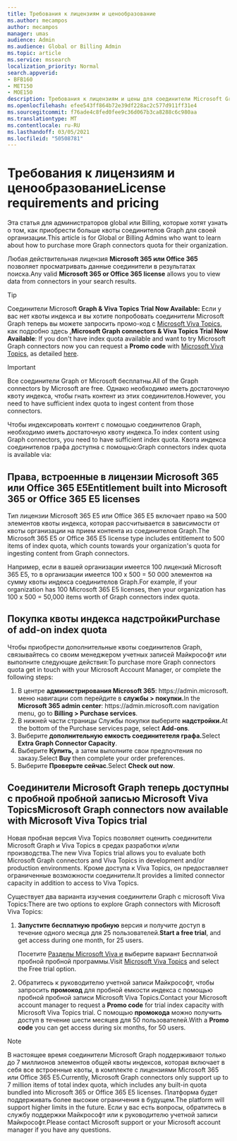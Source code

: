 ```yaml
---
title: Требования к лицензиям и ценообразование
ms.author: mecampos
author: mecampos
manager: umas
audience: Admin
ms.audience: Global or Billing Admin
ms.topic: article
ms.service: mssearch
localization_priority: Normal
search.appverid:
- BFB160
- MET150
- MOE150
description: Требования к лицензиям и цены для соединители Microsoft Graph для предварительного просмотра для Microsoft Search
ms.openlocfilehash: efee543ff864b72e39df228ac2c577d911ff31e4
ms.sourcegitcommit: f76ade4c8fed0fee9c36d067b3ca8288c6c980aa
ms.translationtype: MT
ms.contentlocale: ru-RU
ms.lasthandoff: 03/05/2021
ms.locfileid: "50508781"
---
```

<!---Previous ms.author: rusamai --->

# <a name="license-requirements-and-pricing"></a><span data-ttu-id="b9cae-103">Требования к лицензиям и ценообразование</span><span class="sxs-lookup"><span data-stu-id="b9cae-103">License requirements and pricing</span></span>

<span data-ttu-id="b9cae-104">Эта статья для администраторов global или Billing, которые хотят узнать о том, как приобрести больше квоты соединителов Graph для своей организации.</span><span class="sxs-lookup"><span data-stu-id="b9cae-104">This article is for Global or Billing Admins who want to learn about how to purchase more Graph connectors quota for their organization.</span></span>

<span data-ttu-id="b9cae-105">Любая действительная лицензия **Microsoft 365 или Office 365** позволяет просматривать данные соединители в результатах поиска.</span><span class="sxs-lookup"><span data-stu-id="b9cae-105">Any valid **Microsoft 365 or Office 365 license** allows you to view data from connectors in your search results.</span></span>

> [!TIP]
> <span data-ttu-id="b9cae-106">Соединители Microsoft **Graph & Viva Topics Trial Now Available:** Если у вас нет квоты индекса и  вы хотите попробовать соединители Microsoft Graph теперь вы можете запросить промо-код с [Microsoft Viva Topics](https://www.microsoft.com/microsoft-viva/topics?activetab=pivot:overviewtab), как подробно здесь [.](#microsoft-graph-connectors-now-available-with-microsoft-viva-topics-trial)</span><span class="sxs-lookup"><span data-stu-id="b9cae-106">**Microsoft Graph connectors & Viva Topics Trial Now Available**: If you don't have index quota available and want to try Microsoft Graph connectors now you can request a **Promo code** with [Microsoft Viva Topics](https://www.microsoft.com/microsoft-viva/topics?activetab=pivot:overviewtab), as detailed [here](#microsoft-graph-connectors-now-available-with-microsoft-viva-topics-trial).</span></span>

>[!IMPORTANT]
><span data-ttu-id="b9cae-107">Все соединители Graph от Microsoft бесплатны.</span><span class="sxs-lookup"><span data-stu-id="b9cae-107">All of the Graph connectors by Microsoft are free.</span></span> <span data-ttu-id="b9cae-108">Однако необходимо иметь достаточную квоту индекса, чтобы гнать контент из этих соединителов.</span><span class="sxs-lookup"><span data-stu-id="b9cae-108">However, you need to have sufficient index quota to ingest content from those connectors.</span></span>

<span data-ttu-id="b9cae-109">Чтобы индексировать контент с помощью соединителов Graph, необходимо иметь достаточную квоту индекса.</span><span class="sxs-lookup"><span data-stu-id="b9cae-109">To index content using Graph connectors, you need to have sufficient index quota.</span></span> <span data-ttu-id="b9cae-110">Квота индекса соединителов графа доступна с помощью:</span><span class="sxs-lookup"><span data-stu-id="b9cae-110">Graph connectors index quota is available via:</span></span>

## <a name="entitlement-built-into-microsoft-365-or-office-365-e5-licenses"></a><span data-ttu-id="b9cae-111">Права, встроенные в лицензии Microsoft 365 или Office 365 E5</span><span class="sxs-lookup"><span data-stu-id="b9cae-111">Entitlement built into Microsoft 365 or Office 365 E5 licenses</span></span>

<span data-ttu-id="b9cae-112">Тип лицензии Microsoft 365 E5 или Office 365 E5 включает право на 500 элементов квоты индекса, которая рассчитывается в зависимости от квоты организации на прием контента из соединителов Graph.</span><span class="sxs-lookup"><span data-stu-id="b9cae-112">The Microsoft 365 E5 or Office 365 E5 license type includes entitlement to 500 items of index quota, which counts towards your organization's quota for ingesting content from Graph connectors.</span></span>

<span data-ttu-id="b9cae-113">Например, если в вашей организации имеется 100 лицензий Microsoft 365 E5, то в организации имеется 100 x 500 = 50 000 элементов на сумму квоты индекса соединителов Graph.</span><span class="sxs-lookup"><span data-stu-id="b9cae-113">For example, if your organization has 100 Microsoft 365 E5 licenses, then your organization has 100 x 500 = 50,000 items worth of Graph connectors index quota.</span></span>

## <a name="purchase-of-add-on-index-quota"></a><span data-ttu-id="b9cae-114">Покупка квоты индекса надстройки</span><span class="sxs-lookup"><span data-stu-id="b9cae-114">Purchase of add-on index quota</span></span>
<span data-ttu-id="b9cae-115">Чтобы приобрести дополнительные квоты соединителов Graph, связывайтесь со своим менеджером учетных записей Майкрософт или выполните следующие действия:</span><span class="sxs-lookup"><span data-stu-id="b9cae-115">To purchase more Graph connectors quota get in touch with your Microsoft Account Manager, or complete the following steps:</span></span>

1. <span data-ttu-id="b9cae-116">В центре **администрирования Microsoft 365**: https://<span>admin.microsoft.</span> меню навигации com перейдите в **службы > покупки.**</span><span class="sxs-lookup"><span data-stu-id="b9cae-116">In the **Microsoft 365 admin center**: https://<span>admin.microsoft.</span>com navigation menu, go to **Billing > Purchase services**.</span></span>
2. <span data-ttu-id="b9cae-117">В нижней части страницы Службы покупки выберите **надстройки.**</span><span class="sxs-lookup"><span data-stu-id="b9cae-117">At the bottom of the Purchase services page, select **Add-ons**.</span></span>
3. <span data-ttu-id="b9cae-118">Выберите **дополнительную емкость соединитетеля графа.**</span><span class="sxs-lookup"><span data-stu-id="b9cae-118">Select **Extra Graph Connector Capacity**.</span></span>
4. <span data-ttu-id="b9cae-119">Выберите **Купить,** а затем выполните свои предпочтения по заказу.</span><span class="sxs-lookup"><span data-stu-id="b9cae-119">Select **Buy** then complete your order preferences.</span></span>
5. <span data-ttu-id="b9cae-120">Выберите **Проверьте сейчас**.</span><span class="sxs-lookup"><span data-stu-id="b9cae-120">Select **Check out now**.</span></span>

## <a name="microsoft-graph-connectors-now-available-with-microsoft-viva-topics-trial"></a><span data-ttu-id="b9cae-121">Соединители Microsoft Graph теперь доступны с пробной пробной записью Microsoft Viva Topics</span><span class="sxs-lookup"><span data-stu-id="b9cae-121">Microsoft Graph connectors now available with Microsoft Viva Topics trial</span></span>
 <span data-ttu-id="b9cae-122">Новая пробная версия Viva Topics позволяет оценить соединители Microsoft Graph и Viva Topics в средах разработки и/или производства.</span><span class="sxs-lookup"><span data-stu-id="b9cae-122">The new Viva Topics trial allows you to evaluate both Microsoft Graph connectors and Viva Topics in development and/or production environments.</span></span> <span data-ttu-id="b9cae-123">Кроме доступа к Viva Topics, он предоставляет ограниченные возможности соединители.</span><span class="sxs-lookup"><span data-stu-id="b9cae-123">It provides a limited connector capacity in addition to access to Viva Topics.</span></span>

<span data-ttu-id="b9cae-124">Существует два варианта изучения соединители Graph с microsoft Viva Topics:</span><span class="sxs-lookup"><span data-stu-id="b9cae-124">There are two options to explore Graph connectors with Microsoft Viva Topics:</span></span>

1. <span data-ttu-id="b9cae-125">**Запустите бесплатную пробную** версия и получите доступ в течение одного месяца для 25 пользователей.</span><span class="sxs-lookup"><span data-stu-id="b9cae-125">**Start a free trial**, and get access during one month, for 25 users.</span></span>

     <span data-ttu-id="b9cae-126">Посетите [Разделы Microsoft Viva и](https://www.microsoft.com/microsoft-viva/topics?activetab=pivot:overviewtab) выберите вариант Бесплатной пробной пробной программы.</span><span class="sxs-lookup"><span data-stu-id="b9cae-126">Visit [Microsoft Viva Topics](https://www.microsoft.com/microsoft-viva/topics?activetab=pivot:overviewtab) and select the Free trial option.</span></span>

2. <span data-ttu-id="b9cae-127">Обратитесь к руководителю учетной записи Майкрософт, чтобы запросить **промокод** для пробной емкости индекса с помощью пробной пробной записи Microsoft Viva Topics.</span><span class="sxs-lookup"><span data-stu-id="b9cae-127">Contact your Microsoft account manager to request a **Promo code** for trial index capacity with Microsoft Viva Topics trial.</span></span> <span data-ttu-id="b9cae-128">С помощью **промокода** можно получить доступ в течение шести месяцев для 50 пользователей.</span><span class="sxs-lookup"><span data-stu-id="b9cae-128">With a **Promo code** you can get access during six months, for 50 users.</span></span>

> [!NOTE]
> <span data-ttu-id="b9cae-129">В настоящее время соединители Microsoft Graph поддерживают только до 7 миллионов элементов общей квоты индексов, которая включает в себя все встроенные квоты, в комплекте с лицензиями Microsoft 365 или Office 365 E5.</span><span class="sxs-lookup"><span data-stu-id="b9cae-129">Currently, Microsoft Graph connectors only support up to 7 million items of total index quota, which includes any built-in quota bundled into Microsoft 365 or Office 365 E5 licenses.</span></span> <span data-ttu-id="b9cae-130">Платформа будет поддерживать более высокие ограничения в будущем.</span><span class="sxs-lookup"><span data-stu-id="b9cae-130">The platform will support higher limits in the future.</span></span> <span data-ttu-id="b9cae-131">Если у вас есть вопросы, обратитесь в службу поддержки Майкрософт или к руководителю учетной записи Майкрософт.</span><span class="sxs-lookup"><span data-stu-id="b9cae-131">Please contact Microsoft support or your Microsoft account manager if you have any questions.</span></span>
